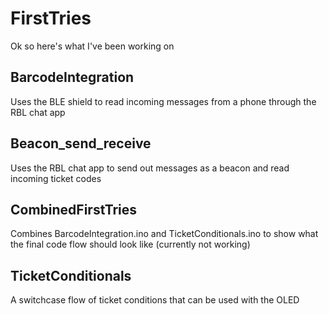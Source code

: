 # FirstTries
<body>
<p>Ok so here's what I've been working on</p>

<h2> BarcodeIntegration </h2>
<p> Uses the BLE shield to read incoming messages from a phone through the RBL chat app  </p>

<h2> Beacon_send_receive </h2>
<p> Uses the RBL chat app to send out messages as a beacon and read incoming ticket codes </p>

<h2> CombinedFirstTries </h2>
<p> Combines BarcodeIntegration.ino and TicketConditionals.ino to show what the final code flow should look like (currently not working) </p>

<h2> TicketConditionals </h2>
<p> A switchcase flow of ticket conditions that can be used with the OLED </p>
</body>
